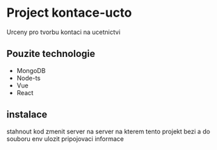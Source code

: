 # Project kontace-ucto
Urceny pro tvorbu kontaci na ucetnictvi

## Pouzite technologie
- MongoDB 
- Node-ts
- Vue
- React

## instalace
stahnout kod
zmenit server na server na kterem tento projekt bezi a do souboru env ulozit pripojovaci informace 

